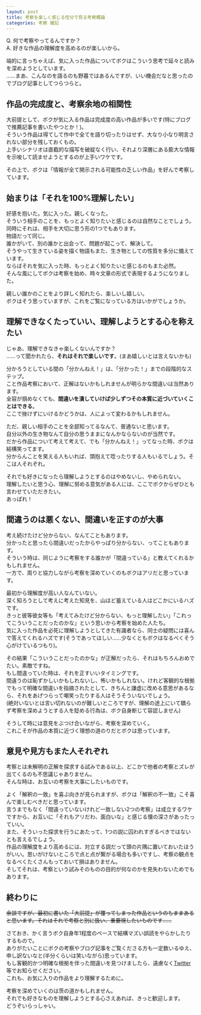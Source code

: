 ```yaml
---
layout: post
title: 考察を楽しく感じる性分で見る考察概論
categories: 考察 雑記
---
```


Q. 何で考察やってるんですか？  
A. 好きな作品の理解度を高めるのが楽しいから。

端的に言っちゃえば、気に入った作品についてボクはこういう思考で延々と読みを深めようとしています。  
……まあ、こんなのを語るのも野暮ではあるんですが、いい機会だなと思ったのでブログ記事としてつらつらと。

## 作品の完成度と、考察余地の相関性

大前提として、ボクが気に入る作品は完成度の高い作品が多いです(特にブログで推薦記事を書いたやつとか！)。  
そういう作品は得てして作中で全てを語り切ったりはせず、大なり小なり明言されない部分を残しておくもの。  
上手いシナリオは直截的な描写を破綻なく行い、それより深層にある膨大な情報を示唆して読ませようとするのが上手いワケです。

その上で、ボクは「情報が全て開示される可能性の乏しい作品」を好んで考察しています。

## 始まりは「それを100%理解したい」

好感を抱いた。気に入った。親しくなった。  
そういう相手のことを、もっとよく知りたいと感じるのは自然なことでしょう。  
同時にそれは、相手を大切に思う形の1つでもあります。  
物語だって同じ。  
誰かがいて、別の誰かと出会って、問題が起こって、解決して。  
そうやって生きている姿を描く物語もまた、生き物としての性質を多分に備えています。  
ならばそれを気に入った時、もっとよく知りたいと感じるのもまた必然。  
そんな風にしてボクは考察を始め、時々文章の形式で表現するようになりました。

親しい誰かのことをより詳しく知れたら、楽しいし嬉しい。  
ボクはそう思っていますが、これをご覧になっている方はいかがでしょうか。

## 理解できなくたっていい、理解しようとする心を称えたい

じゃあ、理解できなきゃ楽しくないんですか？  
……って聞かれたら、**それはそれで楽しいです**。(まあ嬉しいとは言えないかも)

分かろうとしている間の「分かんねえ！」は、「分かった！」までの段階的なステップ。  
こと作品考察において、正解はないかもしれませんが明らかな間違いは当然あります。  
全容が掴めなくても、**間違いを潰していけば少しずつその本質に近づいていくことはできる**。  
ここで挫けずにいけるかどうかは、人によって変わるかもしれません。

ただ、親しい相手のことを全部知ってるなんて、普通ないと思います。  
自分以外の生き物なんて自分の思うままになんかならないのが当然です。  
だから作品について考えて考えて、でも「分かんねえ！」ってなった時、ボクは結構笑ってます。  
分からんことを笑える人もいれば、頭抱えて唸ったりする人もいるでしょう。そこは人それぞれ。

それでも好きになったら理解しようとするのはやめないし、やめられない。  
理解したいと思う心、理解に努める意気がある人には、ここでボクからぜひとも言わせていただきたい。  
あっぱれ！

## 間違うのは悪くない、間違いを正すのが大事

考え続けたけど分からない、なんてこともあります。  
分かったと思ったら間違いだったからやっぱり分からない、ってこともあります。  
そういう時は、同じように考察をする誰かが「間違っている」と教えてくれるかもしれません。  
一方で、周りと協力しながら考察を深めていくのもボクはアリだと思っています。

最初から理解度が高い人なんていない。  
深く知ろうとして考えに考えた知見を、山ほど蓄えている人はどこかにいるハズです。  
きっと彼等彼女等も「考えてみたけど分からない、もっと理解したい」「これってこういうことだったのかな」という思いから考察を始めた人たち。  
気に入った作品を必死に理解しようとしてきた有識者なら、同士の疑問には喜んで答えてくれるハズです(そうであってほしい……少なくともボクはなるべくそう心がけているつもり)。

その結果「こういうことだったのかな」が正解だったら、それはもちろんおめでたい。素敵ですね。  
もし間違っていた時は、それを正すいいタイミングです。  
間違うのは恥ずかしいかもしれないし、怖いかもしれない。けれど客観的な根拠でもって明確な間違いを指摘されたとして、きちんと謙虚に改める意思があるなら、それをあげつらって嘲笑ったりする人はそうそういないでしょう。  
(絶対いないとは言い切れないのが難しいところですが、理解の途上にいて驕らず考察を深めようとする人を貶める行為は、ボク自身断じて容認しません)

そうして時には意見をぶつけ合いながら、考察を深めていく。  
これこそが作品の本質に近づく理想の道のりだとボクは思っています。

## 意見や見方もまた人それぞれ

考察とは未解明の正解を探求する試みである以上、どこかで他者の考察とズレが出てくるのも不思議じゃありません。  
そんな時は、お互いの考察を大事にしたいものです。

よく「解釈の一致」を喜ぶ向きが見られますが、ボクは「解釈の不一致」こそ喜んで楽しむべきだと思っています。  
言うまでもなく「間違っていないけれど一致しない2つの考察」は成立するワケですから、お互いに「それもアリだわ、面白いな」と感じる懐の深さがあったっていい。  
また、そういった探求を行うにあたって、1つの説に囚われすぎるべきではないとも言えるでしょう。  
作品の理解度をより高めるには、対立する説だって頭の片隅に置いておいたほうがいい。思いがけないところで点と点が繋がる場合も多いですし、考察の観点をなるべくたくさんもっておいて損はありません。  
そしてそれは、考察という試みそのものの目的が何なのかを見失わないためでもあります。

## 終わりに

~~余談ですが、最初に書いた「大前提」が覆ってしまった作品というのもままあると思います。それはそれで考察と別に扱い、重要視したいものです……~~

さておき、かく言うボク自身年1程度のペースで結構マズい誤読をやらかしたりするもので。  
ありがたいことにボクの考察やブログ記事をご覧くださる方も一定数いるゆえ、申し訳ないなと(半分くらいは笑いながら)思っています。  
もし客観的かつ明確な根拠を伴った間違いを見つけましたら、遠慮なく[Twitter](https://twitter.com/s6jrmany)等でお知らせください。  
これも、お気に入りの作品をより理解するために。

考察を深めていくのは茨の道かもしれません。  
それでも好きなものを理解しようとする心さえあれば、きっと歓迎します。  
どうぞいらっしゃい。

